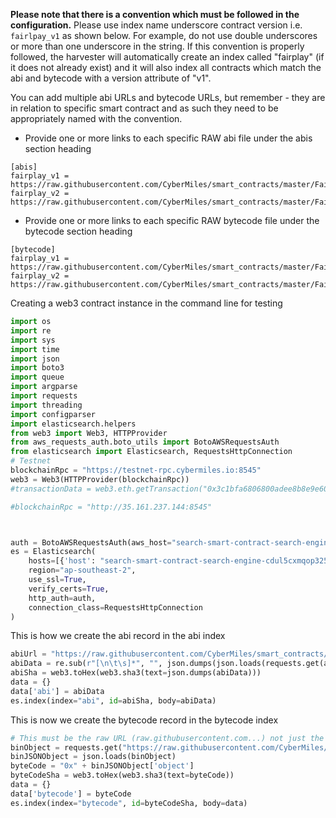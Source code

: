 **Please note that there is a convention which must be followed in the configuration.**
Please use index name underscore contract version i.e. `fairlpay_v1` as shown below. For example, do not use double underscores or more than one underscore in the string. If this convention is properly followed, the harvester will automatically create an index called "fairplay" (if it does not already exist) and it will also index all contracts which match the abi and bytecode with a version attribute of "v1".

You can add multiple abi URLs and bytecode URLs, but remember - they are in relation to specific smart contract and as such they need to be appropriately named with the convention.

- Provide one or more links to each specific RAW abi file under the abis section heading
```
[abis]
fairplay_v1 = https://raw.githubusercontent.com/CyberMiles/smart_contracts/master/FairPlay/v1/dapp/FairPlay.abi
fairplay_v2 = https://raw.githubusercontent.com/CyberMiles/smart_contracts/master/FairPlay/v2/dapp/FairPlay.abi
```
- Provide one or more links to each specific RAW bytecode file under the bytecode section heading
```
[bytecode]
fairplay_v1 = https://raw.githubusercontent.com/CyberMiles/smart_contracts/master/FairPlay/v1/dapp/FairPlay.bin
fairplay_v2 = https://raw.githubusercontent.com/CyberMiles/smart_contracts/master/FairPlay/v2/dapp/FairPlay.bin
```


Creating a web3 contract instance in the command line for testing

```python
import os
import re
import sys
import time
import json
import boto3
import queue
import argparse
import requests
import threading
import configparser
import elasticsearch.helpers
from web3 import Web3, HTTPProvider
from aws_requests_auth.boto_utils import BotoAWSRequestsAuth 
from elasticsearch import Elasticsearch, RequestsHttpConnection
# Testnet
blockchainRpc = "https://testnet-rpc.cybermiles.io:8545"
web3 = Web3(HTTPProvider(blockchainRpc))
#transactionData = web3.eth.getTransaction("0x3c1bfa6806800adee8b8e9e60421e54cc3b7a9cf0f41aaabcdb21636efb27f29")

#blockchainRpc = "http://35.161.237.144:8545"



auth = BotoAWSRequestsAuth(aws_host="search-smart-contract-search-engine-cdul5cxmqop325ularygq62khi.ap-southeast-2.es.amazonaws.com", aws_region="ap-southeast-2", aws_service='es')
es = Elasticsearch(
    hosts=[{'host': "search-smart-contract-search-engine-cdul5cxmqop325ularygq62khi.ap-southeast-2.es.amazonaws.com", 'port': 443}],
    region="ap-southeast-2",
    use_ssl=True,
    verify_certs=True,
    http_auth=auth,
    connection_class=RequestsHttpConnection
)
```


This is how we create the abi record in the abi index

```python
abiUrl = "https://raw.githubusercontent.com/CyberMiles/smart_contracts/master/FairPlay/v1/dapp/FairPlay.abi"
abiData = re.sub(r"[\n\t\s]*", "", json.dumps(json.loads(requests.get(abiUrl).content)))
abiSha = web3.toHex(web3.sha3(text=json.dumps(abiData)))
data = {}
data['abi'] = abiData
es.index(index="abi", id=abiSha, body=abiData)
```

This is now we create the bytecode record in the bytecode index
```python
# This must be the raw URL (raw.githubusercontent.com...) not just the GitHub URL
binObject = requests.get("https://raw.githubusercontent.com/CyberMiles/smart_contracts/master/FairPlay/v1/dapp/FairPlay.bin").content
binJSONObject = json.loads(binObject)
byteCode = "0x" + binJSONObject['object']
byteCodeSha = web3.toHex(web3.sha3(text=byteCode))
data = {}
data['bytecode'] = byteCode
es.index(index="bytecode", id=byteCodeSha, body=data)
```
